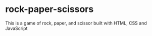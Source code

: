 # rock-paper-scissors

This is a game of rock, paper, and scissor built with HTML, CSS and JavaScript